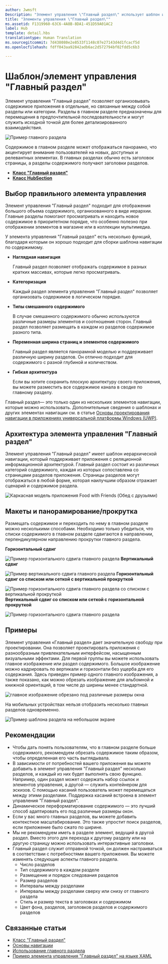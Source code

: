 ```yaml
---
author: Jwmsft
Description: "Элемент управления \"Главный раздел\" использует шаблон иерархической навигации для поддержки приложений с реляционной информационной архитектурой."
title: "Элементы управления \"Главный раздел\""
ms.assetid: F1319960-63C6-4A8B-8DA1-451D59A01AC2
label: Hub
template: detail.hbs
translationtype: Human Translation
ms.sourcegitcommit: 7d438080e2e8533f1148c07e27143d4d1fcacf5d
ms.openlocfilehash: fdff043aa92842adb6ac2d572794bf02fdd5c6b3

---
```

# Шаблон/элемент управления "Главный раздел"


Элемент управления "Главный раздел" позволяет организовывать содержимое приложения в отдельные, но связанные между собой разделы или категории. Разделы в главном разделе предназначены для перемещения в предпочтительной последовательности и могут служить исходной точкой для более детализированного взаимодействия.

![Пример главного раздела](images/hub_example_tablet.png)

Содержимое в главном разделе может отображаться панорамно, что акцентирует внимание пользователей на новых, доступных и релевантных элементах. В главных разделах обычно есть заголовок страницы, а разделы содержимого получают заголовки разделов.


-   [**Класс "Главный раздел"**](https://msdn.microsoft.com/library/windows/apps/dn251843)
-   [**Класс HubSection**](https://msdn.microsoft.com/library/windows/apps/dn251845)

## Выбор правильного элемента управления

Элемент управления "Главный раздел" подходит для отображения большого объема содержимого, организованного в виде иерархии. Главные разделы помогают просматривать и находить новое содержимое в приоритетном порядке, что особенно полезно при отображении элементов в магазине или в коллекции мультимедиа.

У элемента управления "Главный раздел" есть несколько функций, благодаря которым он хорошо подходит для сборки шаблона навигации по содержимому.

-   **Наглядная навигация**

    Главный раздел позволяет отображать содержимое в разных кратких массивах, которые легко просматривать.

-   **Категоризация**

    Каждый раздел элемента управления "Главный раздел" позволяет организовать содержимое в логическом порядке.

-   **Типы смешанного содержимого**

    В случае смешанного содержимого обычно используются различные размеры элементов и соотношения сторон. Главный раздел позволяет размещать в каждом из разделов содержимое разного типа.

-   **Переменная ширина страниц и элементов содержимого**

    Главный раздел является панорамной моделью и поддерживает различную ширину разделов. Он отлично подходит для содержимого с разной глубиной и количеством.

-   **Гибкая архитектура**

    Если вы хотите сохранить плоскую архитектуру своего приложения, вы можете разместить все содержимое канала в сводке по главному разделу.

Главный раздел— это только один из нескольких элементов навигации, которые можно использовать. Дополнительные сведения о шаблонах и других элементах навигации см. в статье [Основы проектирования навигации в приложениях универсальной платформы Windows (UWP)](../layout/navigation-basics.md).

## Архитектура элемента управления "Главный раздел"

Элемент управления "Главный раздел" имеет шаблон иерархической навигации, который поддерживает приложения с реляционной информационной архитектурой. Главный раздел состоит из различных категорий содержимого, каждая из которых сопоставлена со страницами разделов приложения. Страницы разделов могут отображаться в любой форме, которая наилучшим образом отражает сценарий и содержимое раздела.

![Каркасная модель приложения Food with Friends (Обед с друзьями)](images/navigation_diagram_food_with_friends_app_new.png)

## Макеты и панорамирование/прокрутка

Размещать содержимое и переходить по нему в главном разделе можно несколькими способами. Необходимо только убедиться, что списки содержимого в главном разделе сдвигаются в направлении, перпендикулярном направлению прокрутки главного раздела.

**Горизонтальный сдвиг**

![Пример горизонтального сдвига главного раздела](images/controls_hub_horizontal_pan.png)
**Вертикальный сдвиг**

![Пример вертикального сдвига главного раздела](images/controls_hub_vertical_pan.png)
**Горизонтальный сдвиг со списком или сеткой с вертикальной прокруткой**

![Пример горизонтального сдвига главного раздела со списком с вертикальной прокруткой](images/controls_hub_horizontal_vertical_scroll.png)
**Вертикальный сдвиг со списком или сеткой с горизонтальной прокруткой**

![Пример горизонтального сдвига главного раздела](images/controls_hub_vertical_horizontal_scroll.png)

## Примеры

Элемент управления «Главный раздел» дает значительную свободу при проектировании. Она позволяет проектировать приложения с разнообразным привлекательным интерфейсом, насыщенным визуальными эффектами. Для первой группы вы можете использовать главное изображение или раздел содержимого. Большое изображение можно кадрировать по вертикали и горизонтали без ущерба для его содержания. Здесь приведен пример одного главного изображения, а также показано, как можно обрезать изображение для альбомной и книжной ориентаций, в том числе до ширины менее стандартной.

![главное изображение обрезано под различные размеры окна](images/hub_hero_cropped2.png)

На мобильных устройствах нельзя отобразить несколько главных разделов одновременно.

![Пример шаблона раздела на небольшом экране](images/phone_hub_example.png)

## Рекомендации

-   Чтобы дать понять пользователям, что в главном разделе больше содержимого, рекомендуем обрезать содержимое таким образом, чтобы определенная его часть выглядывала.
-   В зависимости от потребностей вашего приложения вы можете добавить в элемент управления "Главный раздел" несколько разделов, и каждый из них будет выполнять свою функцию. Например, один раздел может содержать набор ссылок и элементов управления, а другой — служить контейнером для эскизов. С помощью касаний пользователь может перемещаться между этими разделами. Поддержка касаний встроена в элемент управления "Главный раздел".
-   Динамическое переформатирование содержимого — это лучший способ адаптировать его под различные размеры окон.
-   Если у вас много главных разделов, вы можете добавить контекстное масштабирование. Это также упростит поиск разделов, если приложение было сжато по ширине.
-   Мы не рекомендуем иметь в разделе элемент, ведущий в другой раздел. Вместо этого для перехода к другому разделу или на другую страницу можно использовать интерактивные заголовки.
-   Главный раздел служит отправной точкой, он должен настраиваться в соответствии с потребностями вашего приложения. Вы можете изменять следующие аспекты главного раздела.
    -   Число разделов
    -   Тип содержимого в каждом разделе
    -   Размещение и порядок следования разделов
    -   Размер разделов
    -   Интервалы между разделами
    -   Интервалы между разделами сверху или снизу от главного раздела
    -   Стиль и размер текста в заголовках и содержимом
    -   Цвет фона, разделов, заголовков разделов и содержимого разделов



## Связанные статьи

- [Класс "Главный раздел"](https://msdn.microsoft.com/library/windows/apps/dn251843)
- [Основы навигации](../layout/navigation-basics.md)
- [Использование главного раздела](https://msdn.microsoft.com/library/windows/apps/xaml/dn308518)
- [Пример элемента управления "Главный раздел" на языке XAML](http://go.microsoft.com/fwlink/p/?LinkID=310072)



<!--HONumber=Jul16_HO1-->


